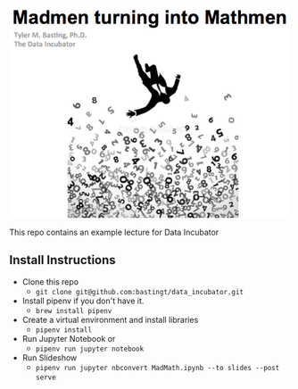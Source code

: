 ![title slide](https://github.com/bastingt/data_incubator/blob/master/resources/title.png)

This repo contains an example lecture for Data Incubator  

## Install Instructions
- Clone this repo
  - `git clone git@github.com:bastingt/data_incubator.git`
- Install pipenv if you don't have it.
  - `brew install pipenv`
- Create a virtual environment and install libraries
  - `pipenv install`
- Run Jupyter Notebook or
  - `pipenv run jupyter notebook`
- Run Slideshow
  - `pipenv run jupyter nbconvert MadMath.ipynb --to slides --post serve`